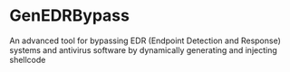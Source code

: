 # GenEDRBypass
An advanced tool for bypassing EDR (Endpoint Detection and Response) systems and antivirus software by dynamically generating and injecting shellcode
